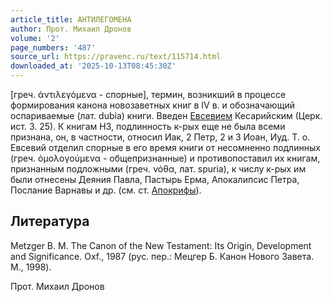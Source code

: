 ```yaml
---
article_title: АНТИЛЕГОМЕНА
author: Прот. Михаил Дронов
volume: '2'
page_numbers: '487'
source_url: https://pravenc.ru/text/115714.html
downloaded_at: '2025-10-13T08:45:30Z'
---
```


[греч. ἀντιλεγόμενα - спорные], термин, возникший в процессе формирования канона новозаветных книг в IV в. и обозначающий оспариваемые (лат. dubia) книги. Введен [Евсевием](https://pravenc.ru/text/Евсевий.html) Кесарийским (Церк. ист. 3. 25). К книгам НЗ, подлинность к-рых еще не была всеми признана, он, в частности, относил Иак, 2 Петр, 2 и 3 Иоан, Иуд. Т. о. Евсевий отделил спорные в его время книги от несомненно подлинных (греч. ὁμολογούμενα - общепризнанные) и противопоставил их книгам, признанным подложными (греч. νόθα, лат. spuria), к числу к-рых им были отнесены Деяния Павла, Пастырь Ерма, Апокалипсис Петра, Послание Варнавы и др. (см. ст. [Апокрифы](https://pravenc.ru/text/Апокрифы.html)).

## Литература

Metzger B. M. The Canon of the New Testament: Its Origin, Development and Significance. Oxf., 1987 (рус. пер.: Мецгер Б. Канон Нового Завета. М., 1998).

Прот. Михаил Дронов
